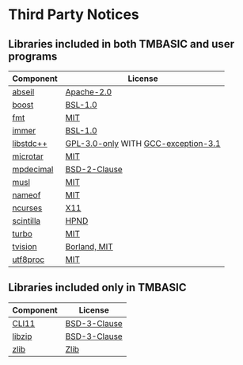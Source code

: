 # Third Party Notices

## Libraries included in both TMBASIC and user programs

Component | License
-- | --
[abseil](https://abseil.io) | [Apache-2.0](https://github.com/tmbasic/tmbasic/blob/master/doc/licenses/abseil/LICENSE)
[boost](https://www.boost.org/) | [BSL-1.0](https://github.com/tmbasic/tmbasic/blob/master/doc/licenses/boost/LICENSE_1_0.txt)
[fmt](https://github.com/fmtlib/fmt) | [MIT](https://github.com/tmbasic/tmbasic/blob/master/doc/licenses/fmt/LICENSE.rst)
[immer](https://github.com/arximboldi/immer) | [BSL-1.0](https://github.com/tmbasic/tmbasic/blob/master/doc/licenses/immer/LICENSE)
[libstdc++](https://gcc.gnu.org/onlinedocs/libstdc++/) | [GPL-3.0-only](https://github.com/tmbasic/tmbasic/blob/master/doc/licenses/gcc/GPL-3) WITH [GCC-exception-3.1](https://github.com/tmbasic/tmbasic/blob/master/doc/licenses/gcc/copyright)
[microtar](https://github.com/rxi/microtar) | [MIT](https://github.com/tmbasic/tmbasic/blob/master/doc/licenses/microtar/LICENSE)
[mpdecimal](https://www.bytereef.org/mpdecimal/) | [BSD-2-Clause](https://github.com/tmbasic/tmbasic/blob/master/doc/licenses/mpdecimal/LICENSE.txt)
[musl](https://musl.libc.org/) | [MIT](https://github.com/tmbasic/tmbasic/blob/master/doc/licenses/musl/COPYRIGHT)
[nameof](https://github.com/Neargye/nameof) | [MIT](https://github.com/tmbasic/tmbasic/blob/master/doc/licenses/nameof/LICENSE.txt)
[ncurses](https://invisible-island.net/ncurses/) | [X11](https://github.com/tmbasic/tmbasic/blob/master/doc/licenses/ncurses/COPYING)
[scintilla](https://www.scintilla.org/) | [HPND](https://github.com/tmbasic/tmbasic/blob/master/doc/licenses/scintilla/License.txt)
[turbo](https://github.com/magiblot/turbo) | [MIT](https://github.com/tmbasic/tmbasic/blob/master/doc/licenses/turbo/COPYRIGHT)
[tvision](https://github.com/magiblot/tvision) | [Borland, MIT](https://github.com/tmbasic/tmbasic/blob/master/doc/licenses/tvision/COPYRIGHT)
[utf8proc](https://github.com/JuliaStrings/utf8proc) | [MIT](https://github.com/tmbasic/tmbasic/blob/master/doc/licenses/utf8proc/LICENSE.md)

## Libraries included only in TMBASIC

Component | License
-- | --
[CLI11](https://github.com/CLIUtils/CLI11) | [BSD-3-Clause](https://github.com/tmbasic/tmbasic/blob/master/doc/licenses/cli11/LICENSE)
[libzip](https://github.com/nih-at/libzip) | [BSD-3-Clause](https://github.com/tmbasic/tmbasic/blob/master/doc/licenses/libzip/LICENSE)
[zlib](https://zlib.net) | [Zlib](https://github.com/tmbasic/tmbasic/blob/master/doc/licenses/zlib/LICENSE.txt)

